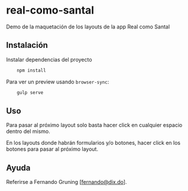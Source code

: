 # real-como-santal
Demo de la maquetaci&oacute;n de los layouts de la app Real como Santal

## Instalaci&oacute;n
Instalar dependencias del proyecto
``` zsh
    npm install
```

Para ver un preview usando ``` browser-sync ```:
``` zsh
    gulp serve
```

## Uso
Para pasar al pr&oacute;ximo layout solo basta hacer click en cualquier espacio dentro del mismo.

En los layouts donde habrán formularios y/o botones, hacer click en los botones para pasar al pr&oacute;ximo layout.

## Ayuda
Referirse a Fernando Gruning [[fernando@dix.do](mailto:fernando@dix.do)].

